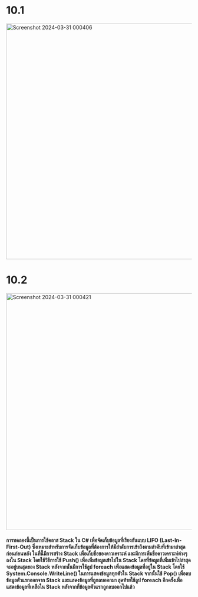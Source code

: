 # 10.1
<img width="638" alt="Screenshot 2024-03-31 000406" src="https://github.com/anndyyzzz/03376836-OOP-2566-Lab-14/assets/144866059/090da7b1-348d-4da6-98ad-a1281438bc54">

# 10.2
<img width="641" alt="Screenshot 2024-03-31 000421" src="https://github.com/anndyyzzz/03376836-OOP-2566-Lab-14/assets/144866059/214c3f0a-1b77-4f0a-b74a-b9cccde4e136">

#### การทดลองนี้เป็นการใช้คลาส Stack<T> ใน C# เพื่อจัดเก็บข้อมูลที่เรียงกันแบบ LIFO (Last-In-First-Out) ซึ่งเหมาะสำหรับการจัดเก็บข้อมูลที่ต้องการให้มีลำดับการเข้าถึงตามลำดับที่เข้ามาล่าสุดก่อนก่อนหลัง ในที่นี้มีการสร้าง Stack<string> เพื่อเก็บชื่อของดาวเคราะห์ และมีการเพิ่มชื่อดาวเคราะห์ต่างๆลงใน Stack โดยใช้วิธีการใช้ Push() เพื่อเพิ่มข้อมูลเข้าไปใน Stack โดยที่ข้อมูลที่เพิ่มเข้าไปล่าสุดจะอยู่บนสุดของ Stack หลังจากนั้นมีการใช้ลูป foreach เพื่อแสดงข้อมูลที่อยู่ใน Stack โดยใช้ System.Console.WriteLine() ในการแสดงข้อมูลทุกตัวใน Stack จากนั้นใช้ Pop() เพื่อลบข้อมูลตัวแรกออกจาก Stack และแสดงข้อมูลที่ถูกลบออกมา สุดท้ายใช้ลูป foreach อีกครั้งเพื่อแสดงข้อมูลที่เหลือใน Stack หลังจากที่ข้อมูลตัวแรกถูกลบออกไปแล้ว

